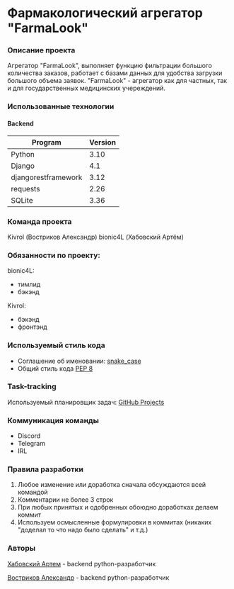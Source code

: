 # Фармакологический агрегатор "FarmaLook"

### **Описание проекта**
Агрегатор "FarmaLook", выполняет функцию фильтрации большого количества заказов, работает с базами данных для удобства загрузки большого объема заявок. "FarmaLook" - агрегатор как для частных, так и для государственных медицинских учереждений.

### **Использованные технологии**

#### Backend
| Program                       | Version|
|-------------------------------|--------|
| Python                        | 3.10   |
| Django                        | 4.1    |
| djangorestframework           | 3.12   |
| requests                      | 2.26   |
| SQLite                        | 3.36   |

### Команда проекта
Kivrol (Востриков Александр)
bionic4L (Хабовский Артём)

### Обязанности по проекту:
bionic4L:
* тимлид
* бэкэнд

Kivrol:
* бэкэнд
* фронтэнд

### Используемый стиль кода 
* Соглашение об именовании: [snake_case](https://ru.wikipedia.org/wiki/Snake_case)
* Общий стиль кода [PEP 8](https://peps.python.org/pep-0008/)

### Task-tracking
Используемый планировщик задач: [GitHub Projects](https://github.com/users/bionic4L/projects/3)

### Коммуникация команды
* Discord
* Telegram
* IRL

### Правила разработки
1. Любое изменение или доработка сначала обсуждаются всей командой
2. Комментарии не более 3 строк
3. При любых принятых и одобренных обоюдно доработках делаем коммит
4. Используем осмысленные формулировки в коммитах (никаких "доделал то что надо было сделать" и т.д.)

### **Авторы**
[Хабовский Артем](https://github.com/bionic4L) - backend python-разработчик

[Востриков Александр](https://github.com/Kivrol) - backend python-разработчик
